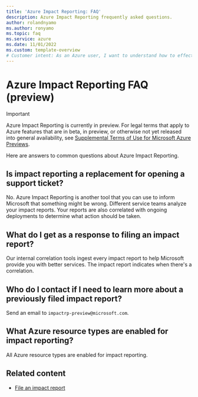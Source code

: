 ```yaml
---
title: 'Azure Impact Reporting: FAQ'
description: Azure Impact Reporting frequently asked questions. 
author: rolandnyamo
ms.author: ronyamo
ms.topic: faq
ms.service: azure 
ms.date: 11/01/2022
ms.custom: template-overview
# Customer intent: As an Azure user, I want to understand how to effectively use Azure Impact Reporting so that I can communicate potential issues and enhance my service experience.
---
```


# Azure Impact Reporting FAQ (preview)

> [!IMPORTANT]
> Azure Impact Reporting is currently in preview. For legal terms that apply to Azure features that are in beta, in preview, or otherwise not yet released into general availability, see [Supplemental Terms of Use for Microsoft Azure Previews](https://azure.microsoft.com/support/legal/preview-supplemental-terms/).

Here are answers to common questions about Azure Impact Reporting.

## Is impact reporting a replacement for opening a support ticket?

No. Azure Impact Reporting is another tool that you can use to inform Microsoft that something might be wrong. Different service teams analyze your impact reports. Your reports are also correlated with ongoing deployments to determine what action should be taken.

## What do I get as a response to filing an impact report?

Our internal correlation tools ingest every impact report to help Microsoft provide you with better services. The impact report indicates when there's a correlation.

## Who do I contact if I need to learn more about a previously filed impact report?

Send an email to `impactrp-preview@microsoft.com`.

## What Azure resource types are enabled for impact reporting?

All Azure resource types are enabled for impact reporting.

## Related content

- [File an impact report](report-impact.md)
